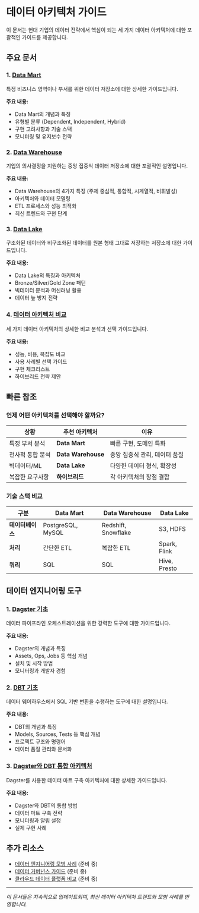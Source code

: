 # 데이터 아키텍처 가이드

이 문서는 현대 기업의 데이터 전략에서 핵심이 되는 세 가지 데이터 아키텍처에 대한 포괄적인 가이드를 제공합니다.

## 주요 문서

### 1. [Data Mart](./posts/data-mart.md)
특정 비즈니스 영역이나 부서를 위한 데이터 저장소에 대한 상세한 가이드입니다.

**주요 내용:**
- Data Mart의 개념과 특징
- 유형별 분류 (Dependent, Independent, Hybrid)
- 구현 고려사항과 기술 스택
- 모니터링 및 유지보수 전략

### 2. [Data Warehouse](./posts/data-warehouse.md)
기업의 의사결정을 지원하는 중앙 집중식 데이터 저장소에 대한 포괄적인 설명입니다.

**주요 내용:**
- Data Warehouse의 4가지 특징 (주제 중심적, 통합적, 시계열적, 비휘발성)
- 아키텍처와 데이터 모델링
- ETL 프로세스와 성능 최적화
- 최신 트렌드와 구현 단계

### 3. [Data Lake](./posts/data-lake.md)
구조화된 데이터와 비구조화된 데이터를 원본 형태 그대로 저장하는 저장소에 대한 가이드입니다.

**주요 내용:**
- Data Lake의 특징과 아키텍처
- Bronze/Silver/Gold Zone 패턴
- 빅데이터 분석과 머신러닝 활용
- 데이터 늪 방지 전략

### 4. [데이터 아키텍처 비교](./posts/data-architecture-comparison.md)
세 가지 데이터 아키텍처의 상세한 비교 분석과 선택 가이드입니다.

**주요 내용:**
- 성능, 비용, 복잡도 비교
- 사용 사례별 선택 가이드
- 구현 체크리스트
- 하이브리드 전략 제안

## 빠른 참조

### 언제 어떤 아키텍처를 선택해야 할까요?

| 상황 | 추천 아키텍처 | 이유 |
|------|---------------|------|
| 특정 부서 분석 | **Data Mart** | 빠른 구현, 도메인 특화 |
| 전사적 통합 분석 | **Data Warehouse** | 중앙 집중식 관리, 데이터 품질 |
| 빅데이터/ML | **Data Lake** | 다양한 데이터 형식, 확장성 |
| 복잡한 요구사항 | **하이브리드** | 각 아키텍처의 장점 결합 |

### 기술 스택 비교

| 구분 | Data Mart | Data Warehouse | Data Lake |
|------|-----------|----------------|-----------|
| **데이터베이스** | PostgreSQL, MySQL | Redshift, Snowflake | S3, HDFS |
| **처리** | 간단한 ETL | 복잡한 ETL | Spark, Flink |
| **쿼리** | SQL | SQL | Hive, Presto |

## 데이터 엔지니어링 도구

### 1. [Dagster 기초](./posts/data-engineering/dagster-basics.md)
데이터 파이프라인 오케스트레이션을 위한 강력한 도구에 대한 가이드입니다.

**주요 내용:**
- Dagster의 개념과 특징
- Assets, Ops, Jobs 등 핵심 개념
- 설치 및 시작 방법
- 모니터링과 개발자 경험

### 2. [DBT 기초](./posts/data-engineering/dbt-basics.md)
데이터 웨어하우스에서 SQL 기반 변환을 수행하는 도구에 대한 설명입니다.

**주요 내용:**
- DBT의 개념과 특징
- Models, Sources, Tests 등 핵심 개념
- 프로젝트 구조와 명령어
- 데이터 품질 관리와 문서화

### 3. [Dagster와 DBT 통합 아키텍처](./posts/data-engineering/data-mart-dagster-architecture.md)
Dagster를 사용한 데이터 마트 구축 아키텍처에 대한 상세한 가이드입니다.

**주요 내용:**
- Dagster와 DBT의 통합 방법
- 데이터 마트 구축 전략
- 모니터링과 알림 설정
- 실제 구현 사례

## 추가 리소스

- [데이터 엔지니어링 모범 사례](./posts/data-engineering-best-practices.md) (준비 중)
- [데이터 거버넌스 가이드](./posts/data-governance-guide.md) (준비 중)
- [클라우드 데이터 플랫폼 비교](./posts/cloud-data-platforms.md) (준비 중)

---

*이 문서들은 지속적으로 업데이트되며, 최신 데이터 아키텍처 트렌드와 모범 사례를 반영합니다.*